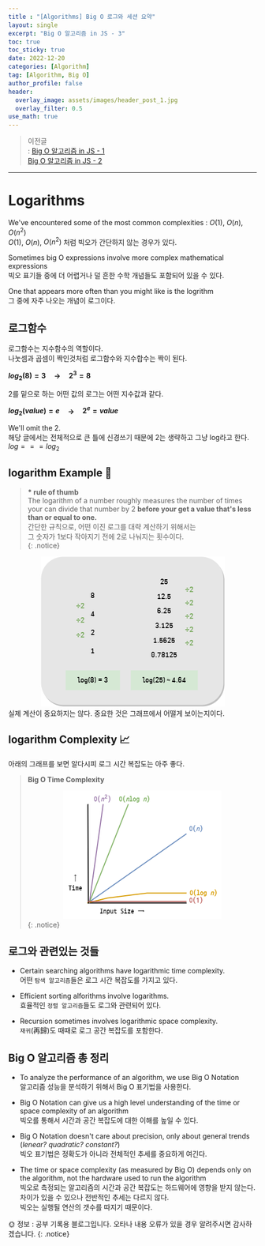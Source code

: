 ```yaml
---
title : "[Algorithms] Big O 로그와 세션 요약"
layout: single
excerpt: "Big O 알고리즘 in JS - 3"
toc: true
toc_sticky: true
date: 2022-12-20
categories: [Algorithm]
tag: [Algorithm, Big O]
author_profile: false
header:
  overlay_image: assets/images/header_post_1.jpg
  overlay_filter: 0.5 
use_math: true
---  
```


> 이전글  
: [Big O 알고리즘 in JS - 1](https://sun0te.github.io/algorithm/BigO/)  
[Big O 알고리즘 in JS - 2](https://sun0te.github.io/algorithm/BigO_2/)  

---

# Logarithms  
We've encountered some of the most common complexities : $O(1)$, $O(n)$, $O(n^2)$  
$O(1)$, $O(n)$, $O(n^2)$ 처럼 빅오가 간단하지 않는 경우가 있다.  

Sometimes big O expressions involve more complex mathematical expressions  
빅오 표기들 중에 더 어렵거나 덜 흔한 수학 개념들도 포함되어 있을 수 있다.  

One that appears more often than you might like is the logrithm  
그 중에 자주 나오는 개념이 로그이다.  

## 로그함수
로그함수는 지수함수의 역할이다.  
나눗셈과 곱셈이 짝인것처럼 로그함수와 지수합수는 짝이 된다.  

**$log_2(8) = 3$     →     $2^3 = 8$**

2를 밑으로 하는 어떤 값의 로그는 어떤 지수값과 같다.  

**$log_2(value) = e$     →     $2^e = value$**

We'll omit the 2.  
해당 글에서는 전체적으로 큰 틀에 신경쓰기 때문에 2는 생략하고 그냥 log라고 한다.  
$log === log_2$   

## logarithm Example 📝  

> **\* rule of thumb**  
The logarithm of a number roughly measures the number of times your can divide that number by 2 **before your get a value that's less than or equal to one.**  
간단한 규칙으로, 어떤 이진 로그를 대략 계산하기 위해서는  
그 숫자가 1보다 작아지기 전에 2로 나눠지는 횟수이다.  
{: .notice}

<center><img src="/images/2022-12-13-BigO/logarithm.png"></center>  
실제 계산이 중요하지는 않다.  
중요한 것은 그래프에서 어떨게 보이는지이다.  

## logarithm Complexity 📈  
아래의 그래프를 보면 알다시피 로그 시간 복잡도는 아주 좋다.  


> **Big O Time Complexity**  <center><img src="/images/2022-12-13-BigO/BigO_graph.png"></center>
{: .notice}

## 로그와 관련있는 것들
- Certain searching algorithms have logarithmic time complexity.  
어떤 `탐색 알고리즘`들은 로그 시간 복잡도를 가지고 있다.  

- Efficient sorting alforithms involve logarithms.  
효율적인 `정렬 알고리즘`들도 로그와 관련되어 있다.  

- Recursion sometimes involves logarithmic space complexity.  
 `재귀`(再歸)도 때때로 로그 공간 복잡도를 포함한다.  

## Big O 알고리즘 총 정리
- To analyze the performance of an algorithm, we use Big O Notation  
알고리즘 성능을 분석하기 위해서 Big O 표기법을 사용한다.  

- Big O Notation can give us a high level understanding of the time or space complexity of an algorithm  
빅오를 통해서 시간과 공간 복잡도에 대한 이해를 높일 수 있다.  

- Big O Notation doesn't care about precision, only about general trends (*lenear? quadratic? constant?*)  
빅오 표기법은 정확도가 아니라 전체적인 추세를 중요하게 여긴다.  

- The time or space complexity (as measured by Big O) depends only on the algorithm, not the hardware used to run the algorithm  
빅오로 측정되는 알고리즘의 시간과 공간 복잡도는 하드웨어에 영향을 받지 않는다.  
차이가 있을 수 있으나 전반적인 추세는 다르지 않다.  
빅오는 실행될 연산의 갯수를 따지기 때문이다.  

🌞 정보 : 공부 기록용 블로그입니다. 오타나 내용 오류가 있을 경우 알려주시면 감사하겠습니다.
{: .notice}
